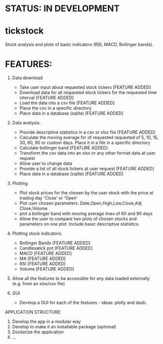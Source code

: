 # STATUS: IN DEVELOPMENT 

# tickstock
Stock analysis and plots of basic indicators (RSI, MACD, Bollinger bands).

# FEATURES:
1. Data download
    - Take user input about requested stock tickers [FEATURE ADDED]
    - Download data for all requested stock tickers for the requested time interval [FEATURE ADDED]
    - Load the data into a csv file [FEATURE ADDED]
    - Place the csv in a specific directory
    - Place data in a database (sqlite) [FEATURE ADDED]

2. Data analysis:
    - Provide descriptive statistics in a csv or xlsx file [FEATURE ADDED]
    - Calculate the moving average for of requested requested of 5, 10, 15, 30, 60, 90 or custom days. Place it in a file in a specific directory
    - Calculate bollinger band [FEATURE ADDED]
    - Transform the csv data into an xlsx or any other format data at user request
    - Allow user to change data
    - Provide a list of all stock tickers at user request [FEATURE ADDED]
    - Place data in a database (sqlite) [FEATURE ADDED]


3. Plotting
    - Plot stock prices for the chosen by the user stock with the price at trading day 'Close' or 'Open' 
    - Plot user chosen parameters: Date,Open,High,Low,Close,Adj Close,Volume
    - plot a bollinger band with moving average lines of 60 and 90 days
    - Allow the user to compare two plots of chosen stocks and parameters on one plot. Include basic descriptive statistics.

4. Plotting stock indicators:
   - Bollinger Bands [FEATURE ADDED]
   - Candlesatick pot [FEATURE ADDED]
   - MACD [FEATURE ADDED]
   - MA [FEATURE ADDED]
   - RSI [FEATURE ADDED]
   - Volume [FEATURE ADDED]

5. Allow all the features to be accessible for any data loaded externally (e.g. from an xlsx/csv file)

6. GUI
    - Develop a GUI for each of the features - ideas: plotly and dash.

APPLICATION STRUCTURE:
1. Develop the app in a modular way
2. Develop to make it an installable package (optional)
3. Dockerize the application
4. ...
